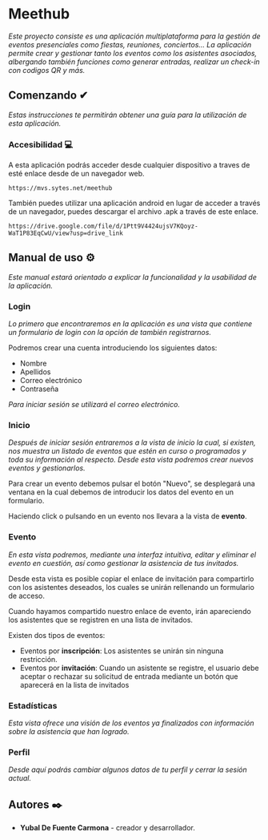 # Meethub

_Este proyecto consiste es una aplicación multiplataforma para la gestión de eventos presenciales como fiestas, reuniones, conciertos… La aplicación permite crear y gestionar tanto los eventos como los asistentes asociados, albergando también funciones como generar entradas, realizar un check-in con codigos QR y más._

## Comenzando ✔

_Estas instrucciones te permitirán obtener una guía para la utilización de esta aplicación._


### Accesibilidad 💻

A esta aplicación podrás acceder desde cualquier dispositivo a traves de esté enlace desde de un navegador web.

```
https://mvs.sytes.net/meethub
```

También puedes utilizar una aplicación android en lugar de acceder a través de un navegador, puedes descargar el archivo .apk a través de este enlace.

```
https://drive.google.com/file/d/1Ptt9V4424ujsV7KQoyz-WaT1P83EqCwU/view?usp=drive_link
```

## Manual de uso ⚙️

_Este manual estará orientado a explicar la funcionalidad y la usabilidad de la aplicación._

### Login

_Lo primero que encontraremos en la aplicación es una vista que contiene un formulario de login con la opción de también registrarnos._

Podremos crear una cuenta introduciendo los siguientes datos:

* Nombre
* Apellidos
* Correo electrónico
* Contraseña

_Para iniciar sesión se utilizará el correo electrónico._

### Inicio

_Después de iniciar sesión entraremos a la vista de inicio la cual, si existen, nos muestra un listado de eventos que estén en curso o programados y toda su información al respecto. Desde esta vista podremos crear nuevos eventos y gestionarlos._

Para crear un evento debemos pulsar el botón "Nuevo", se desplegará una ventana en la cual debemos de introducir los datos del evento en un formulario.

Haciendo click o pulsando en un evento nos llevara a la vista de **evento**.

### Evento

_En esta vista podremos, mediante una interfaz intuitiva, editar y eliminar el evento en cuestión, así como gestionar la asistencia de tus invitados._

Desde esta vista es posible copiar el enlace de invitación para compartirlo con los asistentes deseados, los cuales se unirán rellenando un formulario de acceso.

Cuando hayamos compartido nuestro enlace de evento, irán apareciendo los asistentes que se registren en una lista de invitados.

Existen dos tipos de eventos:

* Eventos por **inscripción**: Los asistentes se unirán sin ninguna restricción.
* Eventos por **invitación**: Cuando un asistente se registre, el usuario debe aceptar o rechazar su solicitud de entrada mediante un botón que aparecerá en la lista de invitados

### Estadísticas

_Esta vista ofrece una visión de los eventos ya finalizados con información sobre la asistencia que han logrado._

### Perfil

_Desde aquí podrás cambiar algunos datos de tu perfil y cerrar la sesión actual._

## Autores ✒️

* **Yubal De Fuente Carmona** - creador y desarrollador.